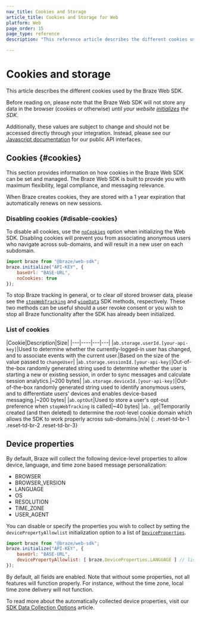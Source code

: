 ```yaml
---
nav_title: Cookies and Storage
article_title: Cookies and Storage for Web
platform: Web
page_order: 15
page_type: reference
description: "This reference article describes the different cookies used by the Braze Web SDK."

---
```


# Cookies and storage

This article describes the different cookies used by the Braze Web SDK.

Before reading on, please note that the Braze Web SDK will not store any data in the browser (cookies or otherwise) _until your website [initializes][5] the SDK_.

Additionally, these values are subject to change and should not be accessed directly through your integration. Instead, please see our [Javascript documentation][1] for our public API interfaces.

## Cookies {#cookies}

This section provides information on how cookies in the Braze Web SDK can be set and managed. 
The Braze Web SDK is built to provide you with maximum flexibility, legal compliance, and messaging relevance.

When Braze creates cookies, they are stored with a 1 year expiration that automatically renews on new sessions.

### Disabling cookies {#disable-cookies}

To disable all cookies, use the [`noCookies`][6] option when initializing the Web SDK. 
Disabling cookies will prevent you from associating anonymous users who navigate across sub-domains, and will result in a new user on each subdomain.

```javascript
import braze from "@braze/web-sdk";
braze.initialize("API-KEY", {
    baseUrl: "BASE-URL",
    noCookies: true
});
```

To stop Braze tracking in general, or to clear _all_ stored browser data, please see the [`stopWebTracking`][3] and [`wipeData`][4] SDK methods, respectively. These two methods can be useful should a user revoke consent or you wish to stop all Braze functionality after the SDK has already been initialized.

### List of cookies

|Cookie|Description|Size|
|---|----|---|---|
|`ab.storage.userId.[your-api-key]`|Used to determine whether the currently-logged-in user has changed, and to associate events with the current user.|Based on the size of the value passed to `changeUser`|
|`ab.storage.sessionId.[your-api-key]`|Out-of-the-box randomly generated string used to determine whether the user is starting a new or existing session, in order to sync messages and calculate session analytics.|~200 bytes|
|`ab.storage.deviceId.[your-api-key]`|Out-of-the-box randomly generated string used to identify anonymous users, and to differentiate users' devices and enables device-based messaging.|~200 bytes|
|`ab.optOut`|Used to store a user's opt-out preference when `stopWebTracking` is called|~40 bytes|
|`ab._gd`|Temporarily created (and then deleted) to determine the root-level cookie domain which allows the SDK to work properly across sub-domains.|n/a|
{: .reset-td-br-1 .reset-td-br-2 .reset-td-br-3}

## Device properties

By default, Braze will collect the following device-level properties to allow device, language, and time zone based message personalization:

* BROWSER
* BROWSER_VERSION
* LANGUAGE
* OS
* RESOLUTION
* TIME_ZONE
* USER_AGENT

You can disable or specify the properties you wish to collect by setting the `devicePropertyAllowlist` initialization option to a list of [`DeviceProperties`][2]. 

```javascript
import braze from "@braze/web-sdk";
braze.initialize("API-KEY", {
    baseUrl: "BASE-URL",
    devicePropertyAllowlist: [ braze.DeviceProperties.LANGUAGE ] // list of `DeviceProperties` you want to collect
});
```

By default, all fields are enabled. Note that without some properties, not all features will function properly. For instance, without the time zone, local time zone delivery will not function.

To read more about the automatically collected device properties, visit our [SDK Data Collection Options]({{site.baseurl}}/user_guide/data_and_analytics/user_data_collection/sdk_data_collection/) article. 


[1]: https://js.appboycdn.com/web-sdk/latest/doc/modules/appboy.html
[2]: https://js.appboycdn.com/web-sdk/latest/doc/classes/appboy.deviceproperties.html
[3]: https://js.appboycdn.com/web-sdk/latest/doc/modules/appboy.html#stopwebtracking
[4]: https://js.appboycdn.com/web-sdk/latest/doc/modules/appboy.html#wipedata
[5]: https://js.appboycdn.com/web-sdk/latest/doc/modules/appboy.html#initialize
[6]: https://js.appboycdn.com/web-sdk/latest/doc/modules/appboy.html#initializationoptions

